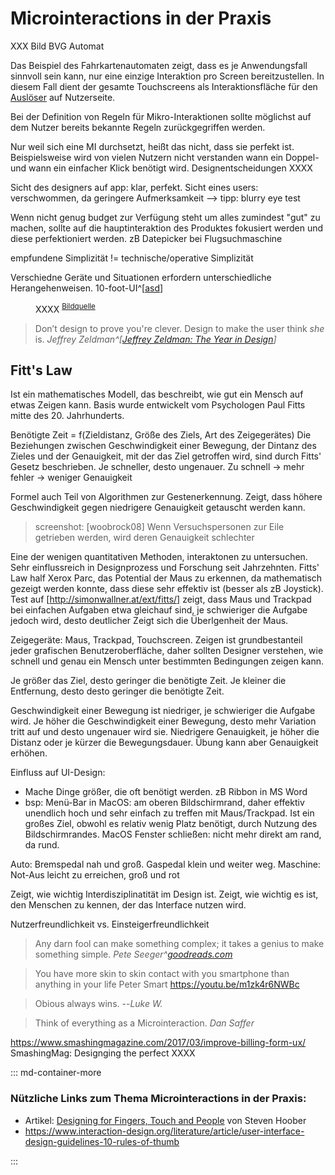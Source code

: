 # Microinteractions in der Praxis



XXX Bild BVG Automat

Das Beispiel des Fahrkartenautomaten zeigt, dass es je Anwendungsfall sinnvoll sein kann, nur eine einzige Interaktion pro Screen bereitzustellen. In diesem Fall dient der gesamte Touchscreens als Interaktionsfläche für den [Auslöser](/trigger) auf Nutzerseite.


Bei der Definition von Regeln für Mikro-Interaktionen sollte möglichst auf dem Nutzer bereits bekannte Regeln zurückgegriffen werden.

Nur weil sich eine MI durchsetzt, heißt das nicht, dass sie perfekt ist. Beispielsweise wird von vielen Nutzern nicht verstanden wann ein Doppel- und wann ein einfacher Klick benötigt wird. Designentscheidungen XXXX

Sicht des designers auf app: klar, perfekt. Sicht eines users: verschwommen, da geringere Aufmerksamkeit --> tipp: blurry eye test

Wenn nicht genug budget zur Verfügung steht um alles zumindest "gut" zu machen, sollte auf die hauptinteraktion des Produktes fokusiert werden und diese perfektioniert werden. zB Datepicker bei Flugsuchmaschine

empfundene Simplizität != technische/operative Simplizität

Verschiedne Geräte und Situationen erfordern unterschiedliche Herangehenweisen. 10-foot-UI^[[asd](https://en.wikipedia.org/wiki/10-foot_user_interface)]

<figure class="content-thin">
  <img data-src="/images/practical/what-users-see.jpg">
  <figcaption>
    XXXX
    <sup><a href="https://youtu.be/Qpz5jpRnEho">Bildquelle</a></sup>
  </figcaption>
</figure>

> Don’t design to prove you're clever. Design to make the user think _she_ is.
> <cite>Jeffrey Zeldman^[[Jeffrey Zeldman: The Year in Design](https://medium.com/let-me-repost-that-for-you-zeldman/the-year-in-design-9c06acf55b88)]</cite>

## Fitt's Law

Ist ein mathematisches Modell, das beschreibt, wie gut ein Mensch auf etwas Zeigen kann. Basis wurde entwickelt vom Psychologen Paul Fitts mitte des 20. Jahrhunderts.

Benötigte Zeit = f(Zieldistanz, Größe des Ziels, Art des Zeigegerätes)
Die Beziehungen zwischen Geschwindigkeit einer Bewegung, der Dintanz des Zieles und der Genauigkeit, mit der das Ziel getroffen wird, sind durch Fitts' Gesetz beschrieben.
Je schneller, desto ungenauer.
Zu schnell -> mehr fehler -> weniger Genauigkeit

Formel auch Teil von Algorithmen zur Gestenerkennung.
Zeigt, dass höhere Geschwindigkeit gegen niedrigere Genauigkeit getauscht werden kann.

> screenshot: [woobrock08]
Wenn Versuchspersonen zur Eile getrieben werden, wird deren Genauigkeit schlechter

Eine der wenigen quantitativen Methoden, interaktonen zu untersuchen.
Sehr einflussreich in Designprozess und Forschung seit Jahrzehnten. Fitts' Law half Xerox Parc, das Potential der Maus zu erkennen, da mathematisch gezeigt werden konnte, dass diese sehr effektiv ist (besser als zB Joystick).
Test auf [http://simonwallner.at/ext/fitts/] zeigt, dass Maus und Trackpad bei einfachen Aufgaben etwa gleichauf sind, je schwieriger die Aufgabe jedoch wird, desto deutlicher Zeigt sich die Überlgenheit der Maus.

Zeigegeräte: Maus, Trackpad, Touchscreen. Zeigen ist grundbestanteil jeder grafischen Benutzeroberfläche, daher sollten Designer verstehen, wie schnell und genau ein Mensch unter bestimmten Bedingungen zeigen kann.

Je größer das Ziel, desto geringer die benötigte Zeit.
Je kleiner die Entfernung, desto desto geringer die benötigte Zeit.

Geschwindigkeit einer Bewegung ist niedriger, je schwieriger die Aufgabe wird.
Je höher die Geschwindigkeit einer Bewegung, desto mehr Variation tritt auf und desto ungenauer wird sie.
Niedrigere Genauigkeit, je höher die Distanz oder je kürzer die Bewegungsdauer. Übung kann aber Genauigkeit erhöhen.

Einfluss auf UI-Design:
- Mache Dinge größer, die oft benötigt werden. zB Ribbon in MS Word
- bsp: Menü-Bar in MacOS: am oberen Bildschirmrand, daher effektiv unendlich hoch und sehr einfach zu treffen mit Maus/Trackpad. Ist ein großes Ziel, obwohl es relativ wenig Platz benötigt, durch Nutzung des Bildschirmrandes.
MacOS Fenster schließen: nicht mehr direkt am rand, da rund.

Auto: Bremspedal nah und groß. Gaspedal klein und weiter weg.
Maschine: Not-Aus leicht zu erreichen, groß und rot

Zeigt, wie wichtig Interdisziplinatität im Design ist.
Zeigt, wie wichtig es ist, den Menschen zu kennen, der das Interface nutzen wird.

Nutzerfreundlichkeit vs. Einsteigerfreundlichkeit




> Any darn fool can make something complex; it takes a genius to make something simple.
> <cite>Pete Seeger^[goodreads.com](https://www.goodreads.com/quotes/295217-any-darn-fool-can-make-something-complex-it-takes-a)</cite>

> You have more skin to skin contact with you smartphone than anything in your life
> Peter Smart https://youtu.be/m1zk4r6NWBc


> Obious always wins.
> --<cite>Luke W.</cite>

> Think of everything as a Microinteraction.
> <cite>Dan Saffer</cite>

https://www.smashingmagazine.com/2017/03/improve-billing-form-ux/
SmashingMag: Designging the perfect XXXX


::: md-container-more

### Nützliche Links zum Thema Microinteractions in der Praxis:
- Artikel: [Designing for Fingers, Touch and People](https://www.uxmatters.com/mt/archives/2017/03/design-for-fingers-touch-and-people-part-1.php) von Steven Hoober
- https://www.interaction-design.org/literature/article/user-interface-design-guidelines-10-rules-of-thumb

:::